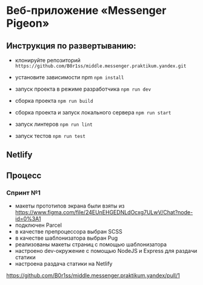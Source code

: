 
# Веб-приложение «Messenger Pigeon»

## Инструкция по развертыванию:
- клонируйте репозиторий `https://github.com/B0r1ss/middle.messenger.praktikum.yandex.git`
- уcтановите зависимости npm `npm install`

- запуск проекта в режиме разработчика `npm run dev`
- сборка проекта `npm run build`
- сборка проекта и запуск локального сервера `npm run start`
- запуск линтеров `npm run lint`
- запуск тестов `npm run test`

## Netlify


## Процесс
### Спринт №1
- макеты прототипов экрана были взяты из https://www.figma.com/file/24EUnEHGEDNLdOcxg7ULwV/Chat?node-id=0%3A1
- подключен Parcel
- в качестве препроцессора выбран SCSS
- в качестве шаблонизатора выбран Pug
- реализованы макеты страниц с помощью шаблонизатора
- настроено dev-окружение с помощью NodeJS и Express для раздачи статики 
- настроена раздача статики на Netlify

https://github.com/B0r1ss/middle.messenger.praktikum.yandex/pull/1

